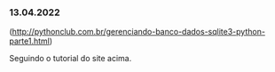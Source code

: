 ### 13.04.2022

(http://pythonclub.com.br/gerenciando-banco-dados-sqlite3-python-parte1.html)

Seguindo o tutorial do site acima.
